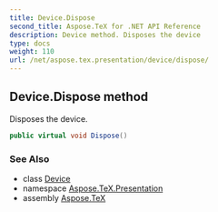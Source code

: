 ```yaml
---
title: Device.Dispose
second_title: Aspose.TeX for .NET API Reference
description: Device method. Disposes the device
type: docs
weight: 110
url: /net/aspose.tex.presentation/device/dispose/
---
```

## Device.Dispose method

Disposes the device.

```csharp
public virtual void Dispose()
```

### See Also

* class [Device](../)
* namespace [Aspose.TeX.Presentation](../../device/)
* assembly [Aspose.TeX](../../../)


